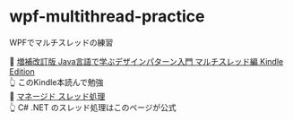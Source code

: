 # wpf-multithread-practice

WPFでマルチスレッドの練習  

📖 [増補改訂版 Java言語で学ぶデザインパターン入門 マルチスレッド編 Kindle Edition](https://www.amazon.co.jp/exec/obidos/ASIN/4797331623/aaaaab0c-22/ref=nosim/)  
👆 このKindle本読んで勉強  
📖 [マネージド スレッド処理](https://docs.microsoft.com/ja-jp/dotnet/standard/threading/)  
👆 C# .NET のスレッド処理はこのページが公式  
